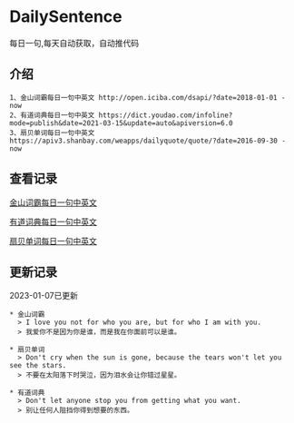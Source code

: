 # DailySentence

每日一句,每天自动获取，自动推代码

## 介绍

```
1、金山词霸每日一句中英文 http://open.iciba.com/dsapi/?date=2018-01-01 - now
2、有道词典每日一句中英文 https://dict.youdao.com/infoline?mode=publish&date=2021-03-15&update=auto&apiversion=6.0
3、扇贝单词每日一句中英文 https://apiv3.shanbay.com/weapps/dailyquote/quote/?date=2016-09-30 - now
```

## 查看记录

[金山词霸每日一句中英文](./data/iciba/)

[有道词典每日一句中英文](./data/youdao/)

[扇贝单词每日一句中英文](./data/shanbay/)

## 更新记录
2023-01-07已更新 
```
* 金山词霸
  > I love you not for who you are, but for who I am with you.
  > 我爱你不是因为你是谁，而是我在你面前可以是谁。

* 扇贝单词
  > Don't cry when the sun is gone, because the tears won't let you see the stars.
  > 不要在太阳落下时哭泣，因为泪水会让你错过星星。

* 有道词典
  > Don't let anyone stop you from getting what you want.
  > 别让任何人阻挡你得到想要的东西。

```
